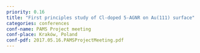 ```yaml
---
priority: 0.16
title: "First principles study of Cl-doped 5-AGNR on Au(111) surface"
categories: conferences
conf-name: PAMS Project meeting
conf-place: Kraków, Poland
conf-pdf: 2017.05.16.PAMSProjectMeeting.pdf
---
```

